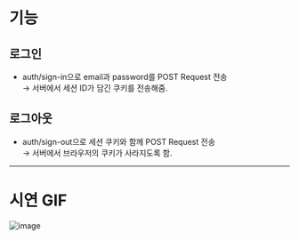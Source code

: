 # 기능
## 로그인
- auth/sign-in으로 email과 password를 POST Request 전송<br>
→ 서버에서 세션 ID가 담긴 쿠키를 전송해줌.
## 로그아웃
- auth/sign-out으로 세션 쿠키와 함께 POST Request 전송<br>
→ 서버에서 브라우저의 쿠키가 사라지도록 함.

---------

# 시연 GIF

![image](https://github.com/user-attachments/assets/2fd05e75-45eb-49a3-bebf-c6e35e5aa858)